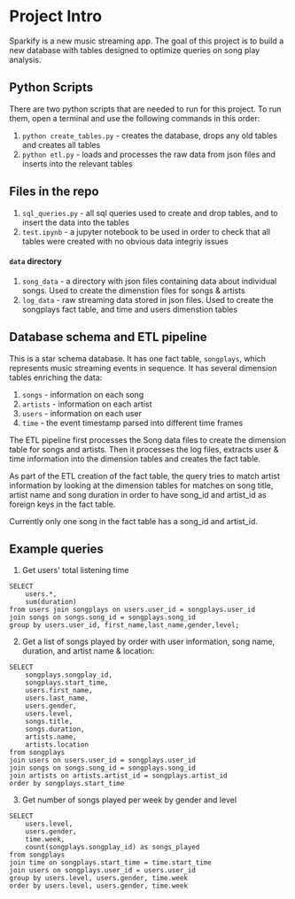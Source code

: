 # Project Intro

Sparkify is a new music streaming app. The goal of this project is to build a new database with tables designed to optimize queries on song play analysis.

## Python Scripts

There are two python scripts that are needed to run for this project. To run them, open a terminal and use the following commands in this order:

1. `python create_tables.py` - creates the database, drops any old tables and creates all tables
2. `python etl.py` - loads and processes the raw data from json files and inserts into the relevant tables

## Files in the repo

1. `sql_queries.py` - all sql queries used to create and drop tables, and to insert the data into the tables
2. `test.ipynb` - a jupyter notebook to be used in order to check that all tables were created with no obvious data integriy issues

#### `data` directory

1. `song_data` - a directory with json files containing data about individual songs. Used to create the dimenstion files for songs & artists
2. `log_data` - raw streaming data stored in json files. Used to create the songplays fact table, and time and users dimenstion tables

## Database schema and ETL pipeline

This is a star schema database. It has one fact table, `songplays`, which represents music streaming events in sequence. It has several dimension tables enriching the data:
1. `songs` - information on each song
2. `artists` - information on each artist
3. `users` -  information on each user
4. `time` - the event timestamp parsed into different time frames

The ETL pipeline first processes the Song data files to create the dimension table for songs and artists. Then it processes the log files, extracts user & time information into the dimension tables and creates the fact table.

As part of the ETL creation of the fact table, the query tries to match artist information by looking at the dimension tables for matches on song title, artist name and song duration in order to have song_id and artist_id as foreign keys in the fact table. 

Currently only one song in the fact table has a song_id and artist_id.


## Example queries

1. Get users' total listening time

```
SELECT 
    users.*, 
    sum(duration) 
from users join songplays on users.user_id = songplays.user_id 
join songs on songs.song_id = songplays.song_id 
group by users.user_id, first_name,last_name,gender,level;
```

2. Get a list of songs played by order with user information, song name, duration, and artist name & location:

```
SELECT 
    songplays.songplay_id, 
    songplays.start_time,
    users.first_name,
    users.last_name,
    users.gender,
    users.level,
    songs.title,
    songs.duration,
    artists.name,
    artists.location 
from songplays 
join users on users.user_id = songplays.user_id 
join songs on songs.song_id = songplays.song_id 
join artists on artists.artist_id = songplays.artist_id 
order by songplays.start_time
```

3. Get number of songs played per week by gender and level

```
SELECT 
    users.level,
    users.gender,
    time.week, 
    count(songplays.songplay_id) as songs_played 
from songplays 
join time on songplays.start_time = time.start_time 
join users on songplays.user_id = users.user_id 
group by users.level, users.gender, time.week
order by users.level, users.gender, time.week
```